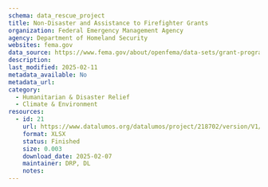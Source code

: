 ```yaml
---
schema: data_rescue_project 
title: Non-Disaster and Assistance to Firefighter Grants
organization: Federal Emergency Management Agency
agency: Department of Homeland Security
websites: fema.gov
data_source: https://www.fema.gov/about/openfema/data-sets/grant-programs-directorate-preparedness-non-disasterassistance-firefighter-grants
description: 
last_modified: 2025-02-11
metadata_available: No
metadata_url: 
category:
  - Humanitarian & Disaster Relief 
  - Climate & Environment 
resources:
  - id: 21
    url: https://www.datalumos.org/datalumos/project/218702/version/V1/view
    format: XLSX
    status: Finished
    size: 0.003
    download_date: 2025-02-07
    maintainer: DRP, DL
    notes: 
---
```

